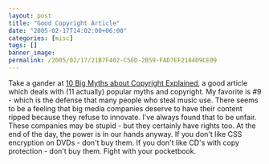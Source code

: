 ```yaml
---
layout: post
title: "Good Copyright Article"
date: "2005-02-17T14:02:00+06:00"
categories: [misc]
tags: []
banner_image: 
permalink: /2005/02/17/21B7F402-C5ED-2B59-FAD7EF2184D9CE09
---
```


Take a gander at <a href="http://www.templetons.com/brad/copymyths.html">10 Big Myths about Copyright Explained</a>, a good article which deals with (11 actually) popular myths and copyright. My favorite is #9 - which is the defense that many people who steal music use. There seems to be a feeling that big media companies deserve to have their content ripped because they refuse to innovate. I've always found that to be unfair. These companies may be stupid - but they certainly have rights too. At the end of the day, the power is in our hands anyway. If you don't like CSS encryption on DVDs - don't buy them. If you don't like CD's with copy protection - don't buy them. Fight with your pocketbook.